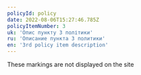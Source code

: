 ```yaml
---
policyId: policy
date: 2022-08-06T15:27:46.785Z
policyItemNumber: 3
uk: 'Опис пункту 3 політики'
ru: 'Описание пункта 3 политики'
en: '3rd policy item description'
---
```


These markings are not displayed on the site
